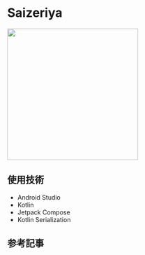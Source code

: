 # Saizeriya
<img src="https://github.com/lag129/Saizeriya/assets/65485662/3ecff363-ec05-4747-88dc-24f207a121ea" width="300">

## 使用技術
- Android Studio
- Kotlin
- Jetpack Compose
- Kotlin Serialization

## 参考記事
